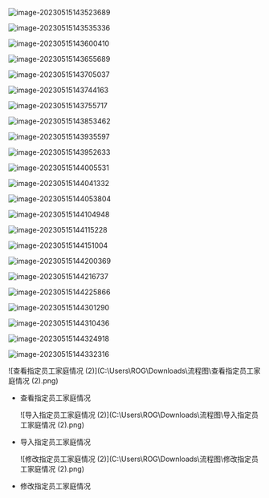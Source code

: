 ![image-20230515143523689](C:\Users\ROG\AppData\Roaming\Typora\typora-user-images\image-20230515143523689.png)

![image-20230515143535336](C:\Users\ROG\AppData\Roaming\Typora\typora-user-images\image-20230515143535336.png)

![image-20230515143600410](C:\Users\ROG\AppData\Roaming\Typora\typora-user-images\image-20230515143600410.png)

![image-20230515143655689](C:\Users\ROG\AppData\Roaming\Typora\typora-user-images\image-20230515143655689.png)

![image-20230515143705037](C:\Users\ROG\AppData\Roaming\Typora\typora-user-images\image-20230515143705037.png)

![image-20230515143744163](C:\Users\ROG\AppData\Roaming\Typora\typora-user-images\image-20230515143744163.png)

![image-20230515143755717](C:\Users\ROG\AppData\Roaming\Typora\typora-user-images\image-20230515143755717.png)

![image-20230515143853462](C:\Users\ROG\AppData\Roaming\Typora\typora-user-images\image-20230515143853462.png)

![image-20230515143935597](C:\Users\ROG\AppData\Roaming\Typora\typora-user-images\image-20230515143935597.png)

![image-20230515143952633](C:\Users\ROG\AppData\Roaming\Typora\typora-user-images\image-20230515143952633.png)

![image-20230515144005531](C:\Users\ROG\AppData\Roaming\Typora\typora-user-images\image-20230515144005531.png)

![image-20230515144041332](C:\Users\ROG\AppData\Roaming\Typora\typora-user-images\image-20230515144041332.png)

![image-20230515144053804](C:\Users\ROG\AppData\Roaming\Typora\typora-user-images\image-20230515144053804.png)

![image-20230515144104948](C:\Users\ROG\AppData\Roaming\Typora\typora-user-images\image-20230515144104948.png)

![image-20230515144115228](C:\Users\ROG\AppData\Roaming\Typora\typora-user-images\image-20230515144115228.png)

![image-20230515144151004](C:\Users\ROG\AppData\Roaming\Typora\typora-user-images\image-20230515144151004.png)

![image-20230515144200369](C:\Users\ROG\AppData\Roaming\Typora\typora-user-images\image-20230515144200369.png)

![image-20230515144216737](C:\Users\ROG\AppData\Roaming\Typora\typora-user-images\image-20230515144216737.png)

![image-20230515144225866](C:\Users\ROG\AppData\Roaming\Typora\typora-user-images\image-20230515144225866.png)

![image-20230515144301290](C:\Users\ROG\AppData\Roaming\Typora\typora-user-images\image-20230515144301290.png)

![image-20230515144310436](C:\Users\ROG\AppData\Roaming\Typora\typora-user-images\image-20230515144310436.png)

![image-20230515144324918](C:\Users\ROG\AppData\Roaming\Typora\typora-user-images\image-20230515144324918.png)

![image-20230515144332316](C:\Users\ROG\AppData\Roaming\Typora\typora-user-images\image-20230515144332316.png)

![查看指定员工家庭情况 (2)](C:\Users\ROG\Downloads\流程图\查看指定员工家庭情况 (2).png)

- 查看指定员工家庭情况

  ![导入指定员工家庭情况 (2)](C:\Users\ROG\Downloads\流程图\导入指定员工家庭情况 (2).png)

- 导入指定员工家庭情况

  ![修改指定员工家庭情况 (2)](C:\Users\ROG\Downloads\流程图\修改指定员工家庭情况 (2).png)

- 修改指定员工家庭情况